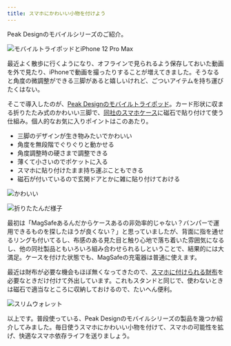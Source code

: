 ```yaml
---
title: スマホにかわいい小物を付けよう
---
```

Peak Designのモバイルシリーズのご紹介。

![](https://lh4.googleusercontent.com/WJYojJaEWU3pgafWlQyMR8BouZ5jOD1YCkETFaGcWkujAh7q766OjqTbmUhaJaXHfMHQquRnIbeGNLbaa-27ekSgIQaFeKWtfkEe2sMd3_yv-8h6vqOUt_W8B1h0s6sBl9Aq1iUdkxM4m9nRJA "モバイルトライポッドとiPhone 12 Pro Max")

最近よく散歩に行くようになり、オフラインで見られるよう保存しておいた動画を外で見たり、iPhoneで動画を撮ったりすることが増えてきました。そうなると角度の微調整ができる三脚があると嬉しいけれど、ごついアイテムを持ち運びたくはない。

そこで導入したのが、[Peak Designのモバイルトライポッド](https://www.amazon.co.jp/dp/B09FRZPLL3)。カード形状に収まる折りたたみ式のかわいい三脚で、[同社のスマホケース](https://www.amazon.co.jp/dp/B09FP3HP7Z?)に磁石で貼り付けて使う仕組み。個人的なお気に入りポイントはこのあたり。

*   三脚のデザインが生き物みたいでかわいい
*   角度を無段階でぐりぐりと動かせる
*   角度調整時の硬さまで調整できる
*   薄くて小さいのでポケットに入る
*   スマホに貼り付けたまま持ち運ぶこともできる
*   磁石が付いているので玄関ドアとかに雑に貼り付けておける

![](https://lh3.googleusercontent.com/cnbX4ttljoiSau70wHcEh8XNp_Gjn6ZiEuKzR6hmCNj0FwkXOZQnR9OwjPo3t8IsHXUie3pE3EX0Cow39-X4m0E3LemQ0winWdzgrhzGJ0oaUuVsjeLOapCHqCY_Trq1u-x7joUJTYdduidT5g "かわいい")

![](https://lh6.googleusercontent.com/xOLSaddK7Bntk1y7L5pk2LUhllI8ysrdQp8DbkDdDYdmejLu1eNtpz_JowDcwTAGGFCAL5qjb7UB-hNESDCQ1hEj5Bivzxh2994m6nlfB5iRWVyPPLQgAv4SpdJw5Lp3cwoNG3p6s8lrddfDGg "折りたたんだ様子")

最初は「MagSafeあるんだからケースあるの非効率的じゃない？バンパーで運用できるものを探したほうが良くない？」と思っていましたが、背面に指を通せるリングも付いてるし、布感のある見た目と触り心地で落ち着いた雰囲気になるし、他の同社製品ともいろいろ組み合わせられるしということで、結果的には大満足。ケースを付けた状態でも、MagSafeの充電器は普通に使えます。

最近は財布が必要な機会もほぼ無くなってきたので、[スマホに付けられる財布](https://www.amazon.co.jp/dp/B09FSGW671)を必要なときだけ付けて外出しています。これもスタンドと同じで、使わないときは磁石で適当なところに収納しておけるので、たいへん便利。

![](https://lh4.googleusercontent.com/eQBn0b85d3x_f_F-9VfaY1VJnIL4C5uHhGIFvy7E4UKbqVqth2bGCq9ky2O-BMK1Vp5-sWQ76ib-CksjueqaUnihhBBLPNVWUOiBWRIrp6Ld-_HP5A5sCs4q1s-nOPfww6qhyq7GLYM5Hr1S8w "スリムウォレット")

以上です。普段使っている、Peak Designのモバイルシリーズの製品を幾つか紹介してみました。毎日使うスマホにかわいい小物を付けて、スマホの可能性を拡げ、快適なスマホ依存ライフを送りましょう。
